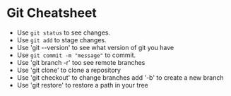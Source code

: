 # Git Cheatsheet

- Use `git status` to see changes.
- Use `git add` to stage changes.
- Use 'git --version' to see what version of git you have
- Use `git commit -m "message"` to commit.
- Use 'git branch -r' too see remote branches
- Use 'git clone' to clone a repository
- Use 'git checkout' to change branches add '-b' to create a new branch
- Use 'git restore' to restore a path in your tree